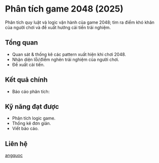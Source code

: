 # Phân tích game 2048 (2025)

Phân tích quy luật và logic vận hành của game 2048; tìm ra điểm khó khăn của người chơi và đề xuất hướng cải tiến trải nghiệm.

## Tổng quan
- Quan sát & thống kê các pattern xuất hiện khi chơi 2048.
- Nhận diện lỗi/điểm nghẽn trải nghiệm của người chơi.
- Đề xuất cải tiến.

## Kết quả chính
- Báo cáo phân tích: 

## Kỹ năng đạt được
- Phân tích logic game.
- Thống kê đơn giản.
- Viết báo cáo.

## Liên hệ
[angquoc](https://github.com/angquoc)
